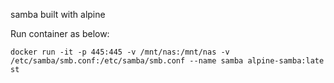 samba built with alpine

Run container as below:

```
docker run -it -p 445:445 -v /mnt/nas:/mnt/nas -v /etc/samba/smb.conf:/etc/samba/smb.conf --name samba alpine-samba:late
st
```
